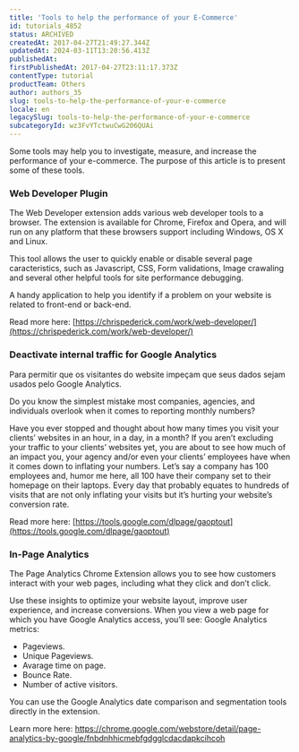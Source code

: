 ```yaml
---
title: 'Tools to help the performance of your E-Commerce'
id: tutorials_4852
status: ARCHIVED
createdAt: 2017-04-27T21:49:27.344Z
updatedAt: 2024-03-11T13:20:56.413Z
publishedAt: 
firstPublishedAt: 2017-04-27T23:11:17.373Z
contentType: tutorial
productTeam: Others
author: authors_35
slug: tools-to-help-the-performance-of-your-e-commerce
locale: en
legacySlug: tools-to-help-the-performance-of-your-e-commerce
subcategoryId: wz3FvYTctwuCwG206QUAi
---
```


Some tools may help you to investigate, measure, and increase the performance of your e-commerce. The purpose of this article is to present some of these tools.

### Web Developer Plugin

The Web Developer extension adds various web developer tools to a browser. The extension is available for Chrome, Firefox and Opera, and will run on any platform that these browsers support including Windows, OS X and Linux.

This tool allows the user to quickly enable or disable several page caracteristics, such as Javascript, CSS, Form validations, Image crawaling and several other helpful tools for site performance debugging.

A handy application to help you identify if a problem on your website is related to front-end or back-end.

Read more here: [https://chrispederick.com/work/web-developer/](https://chrispederick.com/work/web-developer/)

### Deactivate internal traffic for Google Analytics

Para permitir que os visitantes do website impeçam que seus dados sejam usados pelo Google Analytics.

Do you know the simplest mistake most companies, agencies, and individuals overlook when it comes to reporting monthly numbers?

Have you ever stopped and thought about how many times you visit your clients’ websites in an hour, in a day, in a month? If you aren’t excluding your traffic to your clients’ websites yet, you are about to see how much of an impact you, your agency and/or even your clients’ employees have when it comes down to inflating your numbers. Let’s say a company has 100 employees and, humor me here, all 100 have their company set to their homepage on their laptops. Every day that probably equates to hundreds of visits that are not only inflating your visits but it’s hurting your website’s conversion rate.

Read more here: [https://tools.google.com/dlpage/gaoptout](https://tools.google.com/dlpage/gaoptout)

### In-Page Analytics

The Page Analytics Chrome Extension allows you to see how customers interact with your web pages, including what they click and don’t click. 

Use these insights to optimize your website layout, improve user experience, and increase conversions. When you view a web page for which you have Google Analytics access, you’ll see: Google Analytics metrics: 

- Pageviews.
- Unique Pageviews.
- Avarage time on page.
- Bounce Rate.
- Number of active visitors.

You can use the Google Analytics date comparison and segmentation tools directly in the extension. 

Learn more here: https://chrome.google.com/webstore/detail/page-analytics-by-google/fnbdnhhicmebfgdgglcdacdapkcihcoh
